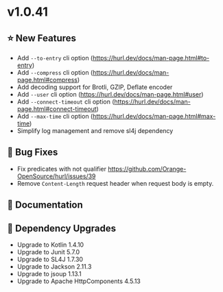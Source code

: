 # v1.0.41

## ⭐ New Features

- Add `--to-entry` cli option (<https://hurl.dev/docs/man-page.html#to-entry>)
- Add `--compress` cli option (<https://hurl.dev/docs/man-page.html#compress>)
- Add decoding support for Brotli, GZIP, Deflate encoder
- Add `--user` cli option (<https://hurl.dev/docs/man-page.html#user>)
- Add `--connect-timeout` cli option (<https://hurl.dev/docs/man-page.html#connect-timeout>)
- Add `--max-time` cli option (<https://hurl.dev/docs/man-page.html#max-time>)
- Simplify log management and remove sl4j dependency

## 🐞 Bug Fixes

- Fix predicates with not qualifier <https://github.com/Orange-OpenSource/hurl/issues/39> 
- Remove `Content-Length` request header when request body is empty.
 
## 📔 Documentation

## 🔨 Dependency Upgrades

- Upgrade to Kotlin 1.4.10
- Upgrade to Junit 5.7.0
- Upgrade to SL4J 1.7.30
- Upgrade to Jackson 2.11.3
- Upgrade to jsoup 1.13.1
- Upgrade to Apache HttpComponents 4.5.13